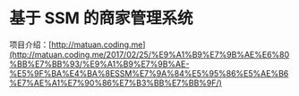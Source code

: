 # 基于 SSM 的商家管理系统

项目介绍：[http://matuan.coding.me](http://matuan.coding.me/2017/02/25/%E9%A1%B9%E7%9B%AE%E6%80%BB%E7%BB%93/%E9%A1%B9%E7%9B%AE-%E5%9F%BA%E4%BA%8ESSM%E7%9A%84%E5%95%86%E5%AE%B6%E7%AE%A1%E7%90%86%E7%B3%BB%E7%BB%9F/)